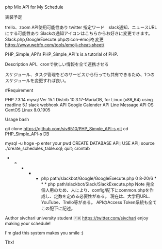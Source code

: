 php Mix API for My Schedule

実装予定

trello、zoom API使用可能性あり
twitter 指定ワード　slack通知、ニュースURLにする可能性あり
Slackの通知アイコンはこちらからお好きに変更できます。 Slack.php,GoogleExecute.phpのicon-emojiを変更 https://www.webfx.com/tools/emoji-cheat-sheet/

PHP_Simple_API's
PHP_Simple_API's is a tutorial of PHP.

Description
API、cronで欲しい情報を全て連携させる

スケジュール、タスク管理をどのサービスから行っても共有できるため、1つのスケジュールを変更すれば良い。

#Requirement

PHP 7.3.14
mysql Ver 15.1 Distrib 10.3.17-MariaDB, for Linux (x86_64) using readline 5.1
slack webhook API
Google Calender API
Line Message API
OS
CentOS Linux 8.0.1905

Usage
bash

git clone https://github.com/siv8510/PHP_Simple_API-s.git
cd PHP_Simple_API-s
DB

mysql -u hoge -p
enter your pwd
CREATE DATABASE API;
USE API;
source ./create_schedules_table.sql;
quit;
crontab

* * * * * php path/slackbot/Google/GoogleExecute.php
0 8-20/6 * * * php path/slackbot/Slack/SlackExecute.php
Note
完全個人用のため、人により、config/配下にcommon.phpを作成し、定数を定める必要性がある。 現在は、大学用URL、YouTube、Trello等がある。 APIのAccess Token系統も全てこの配下に記述。

Author
sivchari
university student 🇫🇷
https://twitter.com/sivchari
enjoy making your schedule!

I'm glad this system makes you smile :)

Thx!
